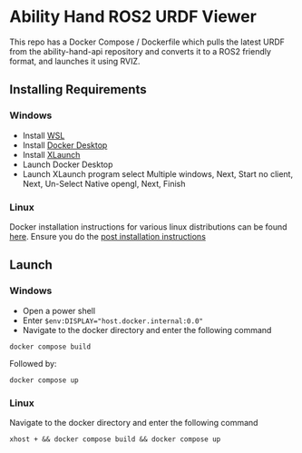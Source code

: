 # Ability Hand ROS2 URDF Viewer

This repo has a Docker Compose / Dockerfile which pulls the latest URDF from the 
ability-hand-api repository and converts it to a ROS2 friendly format, and 
launches it using RVIZ.

## Installing Requirements

### Windows

- Install [WSL](https://learn.microsoft.com/en-us/windows/wsl/install)
- Install [Docker Desktop](https://www.docker.com/products/docker-desktop/)
- Install [XLaunch](https://sourceforge.net/projects/vcxsrv/)
- Launch Docker Desktop
- Launch XLaunch program select Multiple windows, Next, Start no client, Next, Un-Select Native opengl, Next, Finish

### Linux

Docker installation instructions for various linux distributions can be found
[here](https://docs.docker.com/engine/install/). Ensure you do the 
[post installation instructions](https://docs.docker.com/engine/install/linux-postinstall/)


## Launch

### Windows

- Open a power shell
- Enter `$env:DISPLAY="host.docker.internal:0.0"`
- Navigate to the docker directory and enter the following command

`docker compose build`

Followed by:

`docker compose up`

### Linux

Navigate to the docker directory and enter the following command

`xhost + && docker compose build && docker compose up`

